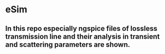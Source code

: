 # eSim

## In this repo especially ngspice files of lossless transmission line and their analysis in transient and scattering parameters are shown.
